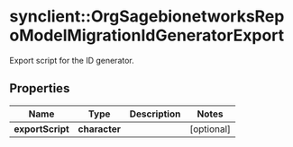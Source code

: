 # synclient::OrgSagebionetworksRepoModelMigrationIdGeneratorExport

Export script for the ID generator.

## Properties
Name | Type | Description | Notes
------------ | ------------- | ------------- | -------------
**exportScript** | **character** |  | [optional] 


